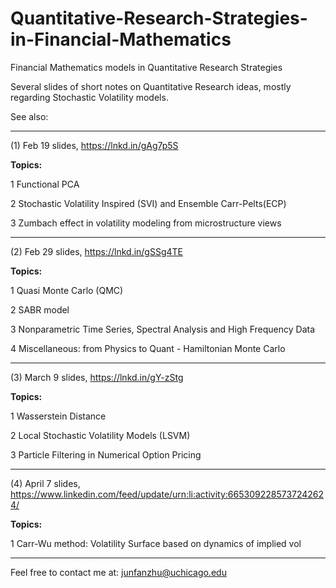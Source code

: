 # Quantitative-Research-Strategies-in-Financial-Mathematics
Financial Mathematics models in Quantitative Research Strategies

Several slides of short notes on Quantitative Research ideas, mostly regarding Stochastic Volatility models.

See also:
***
(1) Feb 19 slides, https://lnkd.in/gAg7p5S

__Topics:__

1 Functional PCA

2 Stochastic Volatility Inspired (SVI) and Ensemble Carr-Pelts(ECP)

3 Zumbach effect in volatility modeling from microstructure views
***
(2) Feb 29 slides, https://lnkd.in/gSSg4TE

__Topics:__

1 Quasi Monte Carlo (QMC)

2 SABR model

3 Nonparametric Time Series, Spectral Analysis and High Frequency Data

4 Miscellaneous: from Physics to Quant - Hamiltonian Monte Carlo

***
(3) March 9 slides, https://lnkd.in/gY-zStg

__Topics:__

1 Wasserstein Distance

2 Local Stochastic Volatility Models (LSVM)

3 Particle Filtering in Numerical Option Pricing
***
(4) April 7 slides, https://www.linkedin.com/feed/update/urn:li:activity:6653092285737242624/

__Topics:__

1 Carr-Wu method: Volatility Surface based on dynamics of implied vol



---
Feel free to contact me at: junfanzhu@uchicago.edu
